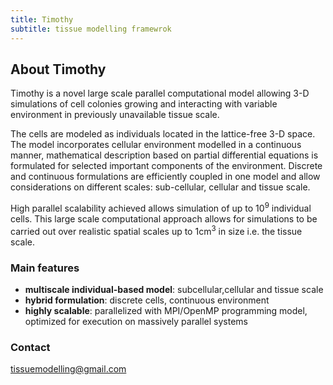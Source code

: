 ```yaml
---
title: Timothy
subtitle: tissue modelling framewrok
---
```


## About Timothy

Timothy is a novel large scale parallel computational model allowing 3-D simulations of cell colonies growing and interacting with variable environment in previously unavailable tissue scale.

The cells are modeled as individuals located in the lattice-free 3-D space. The model incorporates cellular environment modelled in a continuous manner, mathematical description based on partial differential equations is formulated for selected important components of the environment. Discrete and continuous formulations are efficiently coupled in one model and allow considerations on different scales: sub-cellular, cellular and tissue scale.

High parallel scalability achieved allows simulation of up to 10<sup>9</sup> individual cells. This large scale computational approach allows for simulations to be carried out over realistic spatial scales up to 1cm<sup>3</sup> in size i.e. the tissue scale.

### Main features
- **multiscale individual-based model**: subcellular,cellular and tissue scale
- **hybrid formulation**: discrete cells, continuous environment
- **highly scalable**: parallelized with MPI/OpenMP programming model, optimized for execution on massively parallel systems

### Contact
<a href="mailto: tissuemodelling@gmail.com">tissuemodelling@gmail.com</a>
